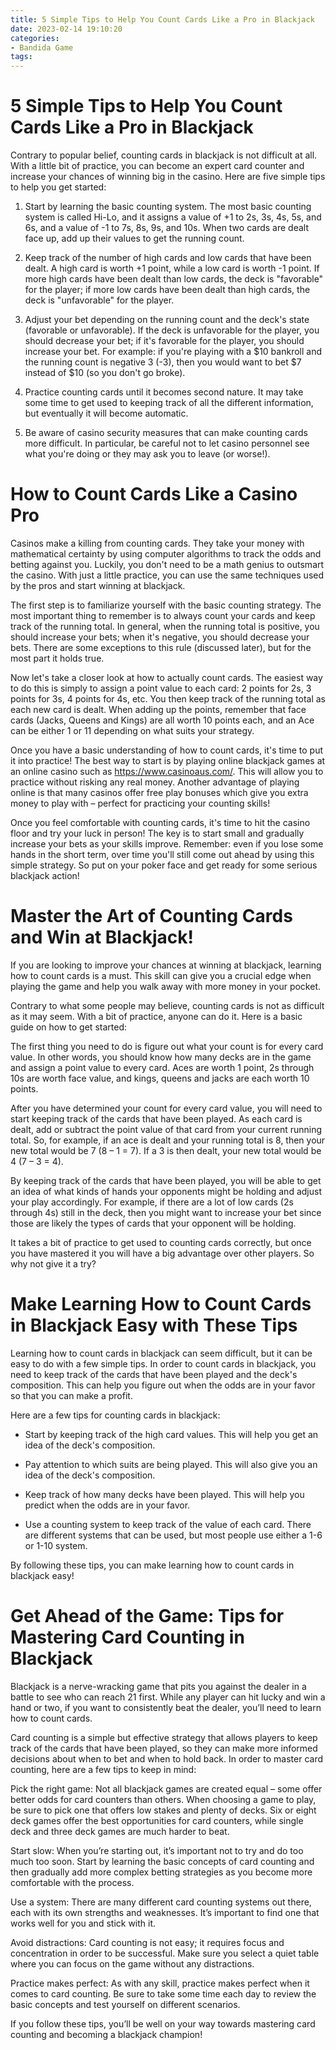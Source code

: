 ```yaml
---
title: 5 Simple Tips to Help You Count Cards Like a Pro in Blackjack 
date: 2023-02-14 19:10:20
categories:
- Bandida Game
tags:
---
```



#  5 Simple Tips to Help You Count Cards Like a Pro in Blackjack 

Contrary to popular belief, counting cards in blackjack is not difficult at all. With a little bit of practice, you can become an expert card counter and increase your chances of winning big in the casino. Here are five simple tips to help you get started:

1. Start by learning the basic counting system. The most basic counting system is called Hi-Lo, and it assigns a value of +1 to 2s, 3s, 4s, 5s, and 6s, and a value of -1 to 7s, 8s, 9s, and 10s. When two cards are dealt face up, add up their values to get the running count.

2. Keep track of the number of high cards and low cards that have been dealt. A high card is worth +1 point, while a low card is worth -1 point. If more high cards have been dealt than low cards, the deck is "favorable" for the player; if more low cards have been dealt than high cards, the deck is "unfavorable" for the player.

3. Adjust your bet depending on the running count and the deck's state (favorable or unfavorable). If the deck is unfavorable for the player, you should decrease your bet; if it's favorable for the player, you should increase your bet. For example: if you're playing with a $10 bankroll and the running count is negative 3 (-3), then you would want to bet $7 instead of $10 (so you don't go broke).

4. Practice counting cards until it becomes second nature. It may take some time to get used to keeping track of all the different information, but eventually it will become automatic.

5. Be aware of casino security measures that can make counting cards more difficult. In particular, be careful not to let casino personnel see what you're doing or they may ask you to leave (or worse!).

#  How to Count Cards Like a Casino Pro 
Casinos make a killing from counting cards. They take your money with mathematical certainty by using computer algorithms to track the odds and betting against you. Luckily, you don't need to be a math genius to outsmart the casino. With just a little practice, you can use the same techniques used by the pros and start winning at blackjack.

The first step is to familiarize yourself with the basic counting strategy. The most important thing to remember is to always count your cards and keep track of the running total. In general, when the running total is positive, you should increase your bets; when it's negative, you should decrease your bets. There are some exceptions to this rule (discussed later), but for the most part it holds true.

Now let's take a closer look at how to actually count cards. The easiest way to do this is simply to assign a point value to each card: 2 points for 2s, 3 points for 3s, 4 points for 4s, etc. You then keep track of the running total as each new card is dealt. When adding up the points, remember that face cards (Jacks, Queens and Kings) are all worth 10 points each, and an Ace can be either 1 or 11 depending on what suits your strategy.

Once you have a basic understanding of how to count cards, it's time to put it into practice! The best way to start is by playing online blackjack games at an online casino such as https://www.casinoaus.com/. This will allow you to practice without risking any real money. Another advantage of playing online is that many casinos offer free play bonuses which give you extra money to play with – perfect for practicing your counting skills!

Once you feel comfortable with counting cards, it's time to hit the casino floor and try your luck in person! The key is to start small and gradually increase your bets as your skills improve. Remember: even if you lose some hands in the short term, over time you'll still come out ahead by using this simple strategy. So put on your poker face and get ready for some serious blackjack action!

#  Master the Art of Counting Cards and Win at Blackjack! 

If you are looking to improve your chances at winning at blackjack, learning how to count cards is a must. This skill can give you a crucial edge when playing the game and help you walk away with more money in your pocket.

Contrary to what some people may believe, counting cards is not as difficult as it may seem. With a bit of practice, anyone can do it. Here is a basic guide on how to get started:

The first thing you need to do is figure out what your count is for every card value. In other words, you should know how many decks are in the game and assign a point value to every card. Aces are worth 1 point, 2s through 10s are worth face value, and kings, queens and jacks are each worth 10 points.

After you have determined your count for every card value, you will need to start keeping track of the cards that have been played. As each card is dealt, add or subtract the point value of that card from your current running total. So, for example, if an ace is dealt and your running total is 8, then your new total would be 7 (8 – 1 = 7). If a 3 is then dealt, your new total would be 4 (7 – 3 = 4).

By keeping track of the cards that have been played, you will be able to get an idea of what kinds of hands your opponents might be holding and adjust your play accordingly. For example, if there are a lot of low cards (2s through 4s) still in the deck, then you might want to increase your bet since those are likely the types of cards that your opponent will be holding.

It takes a bit of practice to get used to counting cards correctly, but once you have mastered it you will have a big advantage over other players. So why not give it a try?

#  Make Learning How to Count Cards in Blackjack Easy with These Tips 
Learning how to count cards in blackjack can seem difficult, but it can be easy to do with a few simple tips. In order to count cards in blackjack, you need to keep track of the cards that have been played and the deck's composition. This can help you figure out when the odds are in your favor so that you can make a profit.

Here are a few tips for counting cards in blackjack:

- Start by keeping track of the high card values. This will help you get an idea of the deck's composition.

- Pay attention to which suits are being played. This will also give you an idea of the deck's composition.

- Keep track of how many decks have been played. This will help you predict when the odds are in your favor.

- Use a counting system to keep track of the value of each card. There are different systems that can be used, but most people use either a 1-6 or 1-10 system.

By following these tips, you can make learning how to count cards in blackjack easy!

#  Get Ahead of the Game: Tips for Mastering Card Counting in Blackjack

Blackjack is a nerve-wracking game that pits you against the dealer in a battle to see who can reach 21 first. While any player can hit lucky and win a hand or two, if you want to consistently beat the dealer, you’ll need to learn how to count cards.

Card counting is a simple but effective strategy that allows players to keep track of the cards that have been played, so they can make more informed decisions about when to bet and when to hold back. In order to master card counting, here are a few tips to keep in mind:

Pick the right game: Not all blackjack games are created equal – some offer better odds for card counters than others. When choosing a game to play, be sure to pick one that offers low stakes and plenty of decks. Six or eight deck games offer the best opportunities for card counters, while single deck and three deck games are much harder to beat.

Start slow: When you’re starting out, it’s important not to try and do too much too soon. Start by learning the basic concepts of card counting and then gradually add more complex betting strategies as you become more comfortable with the process.

Use a system: There are many different card counting systems out there, each with its own strengths and weaknesses. It’s important to find one that works well for you and stick with it.

Avoid distractions: Card counting is not easy; it requires focus and concentration in order to be successful. Make sure you select a quiet table where you can focus on the game without any distractions.

Practice makes perfect: As with any skill, practice makes perfect when it comes to card counting. Be sure to take some time each day to review the basic concepts and test yourself on different scenarios.

If you follow these tips, you’ll be well on your way towards mastering card counting and becoming a blackjack champion!